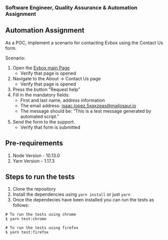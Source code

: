 ### Software Engineer, Quality Assurance & Automation Assignment

## Automation Assignment
As a POC, implement a scenario for contacting Evbox using the Contact Us form.

Scenario:
1. Open the [Evbox main Page](https://evbox.com/)
   - Verify that page is opened
2. Navigate to the About -> Contact Us page
   - Verify that page is opened
3. Press the button "Request help”
4. Fill in the mandatory fields:
   - First and last name, address information
   - The email address: isaac.lopez.5xqxzeas@mailosaur.io
   - The message should be: “This is a test message generated by automated script.”
5. Send the form to the support.
   - Verify that form is submitted

## Pre-requirements
1. Node Version - 10.13.0
2. Yarn Version - 1.17.3

## Steps to run the tests
1. Clone the repository
2. Install the dependencies using `yarn install` or just `yarn`
3. Once the dependecies have been installed you can run the tests as follows:
```
# To run the tests using chrome
$ yarn test:chrome

# To run the tests using firefox
$ yarn test:firefox
```